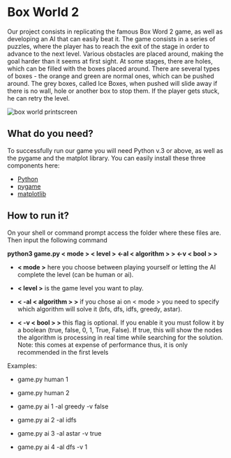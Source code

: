 # Box World 2

Our project consists in replicating the famous Box Word 2 game, as well as developing an AI that can easily beat it. The game consists in a series of puzzles, where the player has to reach the exit of the stage in order to advance to the next level. Various obstacles are placed around, making the goal harder than it seems at first sight. At some stages, there are holes, which can be filled with the boxes placed around. There are several types of boxes - the orange and green are normal ones, which can be pushed around. The grey boxes, called Ice Boxes, when pushed will slide away if there is no wall, hole or another box to stop them. If the player gets stuck, he can retry the level.

![box world printscreen](https://i.imgur.com/5lfnGf7.png)

## What do you need?

To successfully run our game you will need Python v.3 or above, as well as the pygame and the matplot library.
You can easily install these three components here:
* [Python](https://www.python.org/)
* [pygame](https://realpython.com/pygame-a-primer/#background-and-setup)
* [matplotlib](https://matplotlib.org/stable/users/installing.html)

## How to run it?

On your shell or command prompt access the folder where these files are. Then input the following command

__python3 game.py < mode > < level > <-al < algorithm > > <-v < bool > >__
* __< mode >__ here you choose between playing yourself or letting the AI complete the level (can be human or ai).

* __< level >__ is the game level you want to play.

* __< -al < algorithm > >__ if you chose ai on < mode > you need to specify which algorithm will solve it (bfs, dfs, idfs, greedy, astar).

*  __< -v < bool > >__  this flag is optional. If you enable it you must follow it by a boolean (true, false, 0, 1, True, False). If true, this will show the nodes the algorithm is processing in real time while searching for the solution. Note: this comes at expense of performance thus, it is only recommended in the first levels

Examples:

* game.py human 1

* game.py human 2

* game.py ai 1 -al greedy -v false

* game.py ai 2 -al idfs

* game.py ai 3 -al astar -v true

* game.py ai 4 -al dfs -v 1
